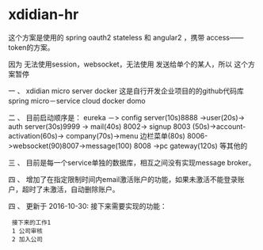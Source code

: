 # xdidian-hr

这个方案是使用的 spring oauth2 stateless 和 angular2 ，携带 access——token的方案。

因为 无法使用session，websocket，无法使用 发送给单个的某人，所以 这个方案暂停


一 、 xdidian  micro server docker 
这是自行开发企业项目的的github代码库
spring micro－service cloud docker domo

二 、 目前启动顺序是： eureka －> config server(10s)8888 ->user(20s)-> auth server(30s)9999
-> mail(40s) 8002-> signup 8003 (50s)->account-activation(60s)->
company(70s)->menu 边栏菜单(80s) 8006->websocket(90)8007->message(100) 8008
 ->pc gateway(120s)
 等其他的

三 、 目前是每一个service单独的数据库，相互之间没有实现message broker。

四 、 增加了在指定限制时间内email激活账户的功能，如果未激活不能登录账户，超时了未激活，自动删除账户。


四 、 更新于 2016-10-30: 接下来需要实现的功能： 
     
     接下来的工作1
     1 公司审核
     2 加入公司
     
     
     
  
 

 
   